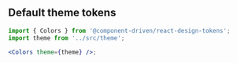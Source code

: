 ## Default theme tokens

```jsx noeditor
import { Colors } from '@component-driven/react-design-tokens';
import theme from '../src/theme';

<Colors theme={theme} />;
```
